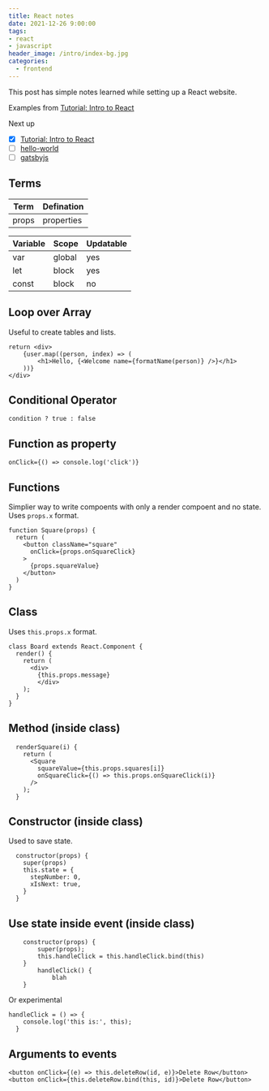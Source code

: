 ```yaml
---
title: React notes
date: 2021-12-26 9:00:00
tags:
- react
- javascript
header_image: /intro/index-bg.jpg
categories:
  - frontend
---
```

This post has simple notes learned while setting up a React website.
<!-- more -->

Examples from [Tutorial: Intro to React](https://reactjs.org/tutorial/tutorial.html)

Next up
- [x] [Tutorial: Intro to React](https://reactjs.org/tutorial/tutorial.html)
- [ ] [hello-world](https://reactjs.org/docs/hello-world.html)
- [ ] [gatsbyjs](https://www.gatsbyjs.com/starters/)

## Terms
Term | Defination
--- | ---
props | properties

Variable | Scope | Updatable
--- | --- | ---
var | global | yes
let | block | yes
const | block | no

## Loop over Array
Useful to create tables and lists.
```
return <div>
    {user.map((person, index) => (
        <h1>Hello, {<Welcome name={formatName(person)} />}</h1>
    ))}
</div>
```
## Conditional Operator
```
condition ? true : false
```

## Function as property
```
onClick={() => console.log('click')}
```

## Functions
Simplier way to write compoents with only a render compoent and no state. Uses `props.x` format.
```
function Square(props) {
  return (
    <button className="square"
      onClick={props.onSquareClick}
    >
      {props.squareValue}
    </button>
  )
}
```

## Class
Uses `this.props.x` format.

```
class Board extends React.Component {
  render() {
    return (
      <div>
        {this.props.message}
        </div>
    );
  }
}
```

## Method (inside class)
```
  renderSquare(i) {
    return (
      <Square
        squareValue={this.props.squares[i]}
        onSquareClick={() => this.props.onSquareClick(i)}
      />
    );
  }
```

## Constructor (inside class)
Used to save state.
```
  constructor(props) {
    super(props)
    this.state = {
      stepNumber: 0,
      xIsNext: true,
    }
  }
```

## Use state inside event (inside class)
```
    constructor(props) {
        super(props);
        this.handleClick = this.handleClick.bind(this)
    }
        handleClick() {
            blah
    }
```
Or experimental
```
handleClick = () => {
    console.log('this is:', this);
  }
```

## Arguments to events
```
<button onClick={(e) => this.deleteRow(id, e)}>Delete Row</button>
<button onClick={this.deleteRow.bind(this, id)}>Delete Row</button>
```
